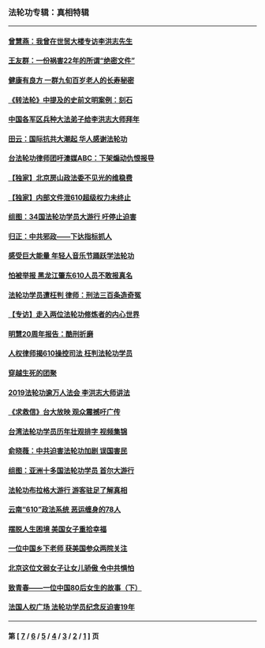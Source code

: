 ### 法轮功专辑：真相特辑
---
#### [曾慧燕：我曾在世贸大楼专访李洪志先生](../../pages/nf4389/n12898729.md?07300430) 
#### [王友群：一份祸害22年的所谓“绝密文件”](../../pages/nf4389/n12871750.md?07300430) 
#### [健康有良方 一群九旬百岁老人的长寿秘密](../../pages/nf4389/n12847475.md?07300430) 
#### [《转法轮》中提及的史前文明案例：刻石](../../pages/nf4389/n12758577.md?07300430) 
#### [中国各军区兵种大法弟子给李洪志大师拜年](../../pages/nf4389/n12750047.md?07300430) 
#### [田云：国际抗共大潮起 华人感谢法轮功](../../pages/nf4389/n12357708.md?07300430) 
#### [台法轮功律师团吁澳媒ABC：下架煽动仇恨报导](../../pages/nf4389/n12279917.md?07300430) 
#### [【独家】北京房山政法委不见光的维稳费](../../pages/nf4389/n12031979.md?07300430) 
#### [【独家】内部文件泄610超级权力未终止](../../pages/nf4389/n12023895.md?07300430) 
#### [组图：34国法轮功学员大游行 吁停止迫害](../../pages/nf4389/n11492658.md?07300430) 
#### [归正：中共邪政——下达指标抓人](../../pages/nf4389/n11474770.md?07300430) 
#### [感受巨大能量 年轻人音乐节踊跃学法轮功](../../pages/nf4389/n11441981.md?07300430) 
#### [怕被举报 黑龙江肇东610人员不敢报真名](../../pages/nf4389/n11436499.md?07300430) 
#### [法轮功学员遭枉判 律师：刑法三百条造奇冤](../../pages/nf4389/n11433943.md?07300430) 
#### [【专访】走入两位法轮功修炼者的内心世界](../../pages/nf4389/n11415623.md?07300430) 
#### [明慧20周年报告：酷刑折磨](../../pages/nf4389/n11387954.md?07300430) 
#### [人权律师揭610操控司法 枉判法轮功学员](../../pages/nf4389/n11313370.md?07300430) 
#### [穿越生死的团聚](../../pages/nf4389/n11258922.md?07300430) 
#### [2019法轮功逾万人法会 李洪志大师讲法](../../pages/nf4389/n11265303.md?07300430) 
#### [《求救信》台大放映 观众震撼吁广传](../../pages/nf4389/n10922251.md?07300430) 
#### [台湾法轮功学员历年壮观排字 视频集锦](../../pages/nf4389/n10878789.md?07300430) 
#### [俞晓薇：中共迫害法轮功加剧 误国害民](../../pages/nf4389/n10859260.md?07300430) 
#### [组图：亚洲十多国法轮功学员 首尔大游行](../../pages/nf4389/n10781149.md?07300430) 
#### [法轮功布拉格大游行 游客驻足了解真相](../../pages/nf4389/n10749360.md?07300430) 
#### [云南“610”政法系统 恶运缠身的78人](../../pages/nf4389/n10747534.md?07300430) 
#### [摆脱人生困境 美国女子重拾幸福](../../pages/nf4389/n10688678.md?07300430) 
#### [一位中国乡下老师 获美国参众两院关注](../../pages/nf4389/n10683927.md?07300430) 
#### [北京这位文弱女子让女儿骄傲 令中共惧怕](../../pages/nf4389/n10668341.md?07300430) 
#### [致青春——一位中国80后女生的故事（下）](../../pages/nf4389/n10642721.md?07300430) 
#### [法国人权广场 法轮功学员纪念反迫害19年](../../pages/nf4389/n10586601.md?07300430) 

---
#### 第 [ [7](./7.md?07300430) / [6](./6.md?07300430) / [5](./5.md?07300430) / [4](./4.md?07300430) / [3](./3.md?07300430) / [2](./2.md?07300430) / [1](./1.md?07300430) ] 页
